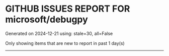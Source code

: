
# GITHUB ISSUES REPORT FOR microsoft/debugpy


Generated on 2024-12-21 using: stale=30, all=False


Only showing items that are new to report in past 1 day(s)


---




















